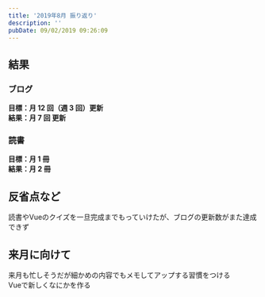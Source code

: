 ```yaml
---
title: '2019年8月 振り返り'
description: ''
pubDate: 09/02/2019 09:26:09
---
```


<h2>結果</h2>
<h3>ブログ</h3>
<p><strong>目標：月 12 回（週 3 回）更新</strong><br /> <strong>結果：月 7 回 更新</strong></p>
<h3>読書</h3>
<p><strong>目標：月 1 冊</strong><br /> <strong>結果：月 2 冊</strong></p>
<h2>反省点など</h2>
<p>読書やVueのクイズを一旦完成までもっていけたが、ブログの更新数がまた達成できず</p>
<h2>来月に向けて</h2>
<p>来月も忙しそうだが細かめの内容でもメモしてアップする習慣をつける  <br />Vueで新しくなにかを作る</p>
